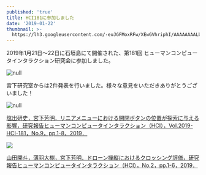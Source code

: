 ```yaml
---
published: 'true'
title: HCI181に参加しました
date: '2019-01-22'
thumbnail: >-
  https://lh3.googleusercontent.com/-euJGFMoxRFw/XEwGVhriphI/AAAAAAAALbg/dd4uRB-M91ATfh24JYpnnwxi4r7PntfeQCE0YBhgL/LRM_EXPORT_20363606591162_20190126_155347191.jpeg
---
```

2019年1月21日～22日に石垣島にて開催された、第181回 ヒューマンコンピュータインタラクション研究会に参加しました。

![null](https://lh3.googleusercontent.com/-TtQL-sqF1Mk/XEwGMcI_iCI/AAAAAAAALbg/O4hse9LBBhAZNUe0L1QXLeYAOY1M5aN8wCE0YBhgL/%2B2019-01-26%2B16.00.18.png)

宮下研究室からは2件発表を行いました。様々な意見をいただきありがとうございました！

![null](https://lh3.googleusercontent.com/-1hPqyMxUacQ/XEwGVs7tmrI/AAAAAAAALbg/SFgacBi_4Y0Fu7wZbkNDOBShc4I6ttw6QCE0YBhgL/%2B2019-01-26%2B16.03.05.png)

[塩出研史，宮下芳明．リニアメニューにおける開閉ボタンの位置が探索に与える影響，研究報告ヒューマンコンピュータインタラクション（HCI），Vol.2019-HCI-181，No.9，pp.1-8，2019．](https://research.miyashita.com/papers/D212)

![](https://lh3.googleusercontent.com/-IYbhnJhVL8E/XEwPcC4iMwI/AAAAAAAALcY/cOxeZgyM0tI8aiXMoWoQzgvwlsco1WYGgCE0YBhgL/%2B2019-01-26%2B16.42.08.png)

[山田開斗，薄羽大樹，宮下芳明．ドローン操縦におけるクロッシング評価，研究報告ヒューマンコンピュータインタラクション（HCI），No.2，pp.1-6，2019．](https://research.miyashita.com/papers/D213)
